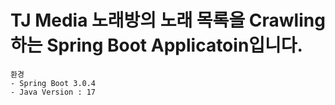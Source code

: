# TJ Media 노래방의 노래 목록을 Crawling하는 Spring Boot Applicatoin입니다.
```aidl
환경
- Spring Boot 3.0.4
- Java Version : 17
```